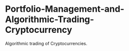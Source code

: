 # Portfolio-Management-and-Algorithmic-Trading-Cryptocurrency
Algorithmic trading of Cryptocurrencies.
